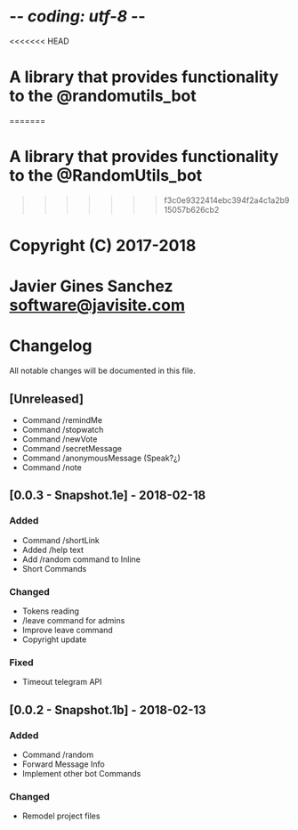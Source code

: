 # -*- coding: utf-8 -*-
<<<<<<< HEAD
# A library that provides functionality to the @randomutils_bot
=======
# A library that provides functionality to the @RandomUtils_bot
>>>>>>> f3c0e9322414ebc394f2a4c1a2b915057b626cb2
# Copyright (C) 2017-2018
# Javier Gines Sanchez <software@javisite.com>
#

# Changelog
All notable changes will be documented in this file.

## [Unreleased]
- Command /remindMe
- Command /stopwatch
- Command /newVote
- Command /secretMessage
- Command /anonymousMessage (Speak?¿)
- Command /note

## [0.0.3 - Snapshot.1e] - 2018-02-18
### Added
- Command /shortLink
- Added /help text
- Add /random command to Inline
- Short Commands 

### Changed
- Tokens reading
- /leave command for admins
- Improve leave command
- Copyright update

### Fixed
- Timeout telegram API

## [0.0.2 - Snapshot.1b] - 2018-02-13
### Added
- Command /random
- Forward Message Info
- Implement other bot Commands

### Changed
- Remodel project files

